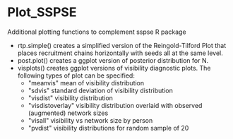 # Plot_SSPSE
Additional plotting functions to complement sspse R package

- rtp.simple() creates a simplified version of the Reingold-Tilford Plot that places recruitment chains horizontally with seeds all at the same level.
- post.plot() creates a ggplot version of posterior distribution for N.
- visplots() creates ggplot versions of visibility diagnostic plots. The following types of plot can be specified: 
  - "meanvis" mean of visibility distribution
  - "sdvis" standard deviation of visibility distribution
  - "visdist" visibility distribution
  - "visdistoverlay" visibility distribution overlaid with observed (augmented) network sizes
  - "visall" visibility vs network size by person
  - "pvdist" visibility distributions for random sample of 20
